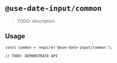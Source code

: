 # `@use-date-input/common`

> TODO: description

## Usage

```
const common = require('@use-date-input/common');

// TODO: DEMONSTRATE API
```
